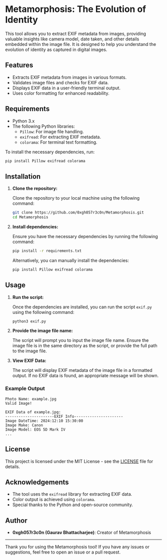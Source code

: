# Metamorphosis: The Evolution of Identity

This tool allows you to extract EXIF metadata from images, providing valuable insights like camera model, date taken, and other details embedded within the image file. It is designed to help you understand the evolution of identity as captured in digital images.

## Features

- Extracts EXIF metadata from images in various formats.
- Validates image files and checks for EXIF data.
- Displays EXIF data in a user-friendly terminal output.
- Uses color formatting for enhanced readability.

## Requirements

- Python 3.x
- The following Python libraries:
  - `Pillow`: For image file handling.
  - `exifread`: For extracting EXIF metadata.
  - `colorama`: For terminal text formatting.

To install the necessary dependencies, run:

```bash
pip install Pillow exifread colorama
```

## Installation

1. **Clone the repository:**

   Clone the repository to your local machine using the following command:

   ```bash
   git clone https://github.com/0xgh057r3c0n/Metamorphosis.git
   cd Metamorphosis
   ```

2. **Install dependencies:**

   Ensure you have the necessary dependencies by running the following command:

   ```bash
   pip install -r requirements.txt
   ```

   Alternatively, you can manually install the dependencies:

   ```bash
   pip install Pillow exifread colorama
   ```

## Usage

1. **Run the script:**

   Once the dependencies are installed, you can run the script `exif.py` using the following command:

   ```bash
   python3 exif.py
   ```

2. **Provide the image file name:**

   The script will prompt you to input the image file name. Ensure the image file is in the same directory as the script, or provide the full path to the image file.

3. **View EXIF Data:**

   The script will display EXIF metadata of the image file in a formatted output. If no EXIF data is found, an appropriate message will be shown.

### Example Output

```plaintext
Photo Name: example.jpg
Valid Image!

EXIF Data of example.jpg:
----------------------EXIF Info----------------------
Image DateTime: 2024:12:10 15:30:00
Image Make: Canon
Image Model: EOS 5D Mark IV
...
```

## License

This project is licensed under the MIT License - see the [LICENSE](LICENSE) file for details.

## Acknowledgements

- The tool uses the `exifread` library for extracting EXIF data.
- Color output is achieved using `colorama`.
- Special thanks to the Python and open-source community.

## Author

- **0xgh057r3c0n (Gaurav Bhattacharjee)**: Creator of Metamorphosis

---

Thank you for using the Metamorphosis tool! If you have any issues or suggestions, feel free to open an issue or a pull request.
```
